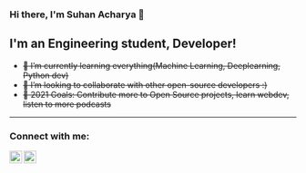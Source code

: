 ### Hi there, I'm Suhan Acharya 👋

## I'm an Engineering student, Developer!

- ~~🌱 I’m currently learning everything(Machine Learning, Deeplearning, Python dev)~~
- ~~👯 I’m looking to collaborate with other open-source developers :)~~
- ~~🥅 2021 Goals: Contribute more to Open Source projects, learn webdev, listen to more podcasts~~
---

### Connect with me:

[<img align="left" alt="suhanacharya | Twitter" width="22px" src="https://cdn2.iconfinder.com/data/icons/social-media-2285/512/1_Twitter_colored_svg-512.png" />][twitter]
[<img align="left" alt="suhanacharya | LinkedIn" width="22px" src="https://cdn2.iconfinder.com/data/icons/social-media-2285/512/1_Linkedin_unofficial_colored_svg-512.png" />][linkedin]

<br />

[twitter]: https://twitter.com/suhanacharya
[linkedin]: https://linkedin.com/in/suhanacharya

